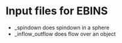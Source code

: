 # Input files for EBINS
* _spindown does spindown in a sphere
* _inflow_outflow does flow over an object
